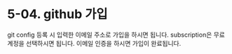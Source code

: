 # 5-04. github 가입

git config 등록 시 입력한 이메일 주소로 가입을 하시면 됩니다. subscription은 무료 계정을 선택하시면 됩니다. 이메일 인증을 하시면 가입이 완료됩니다.
